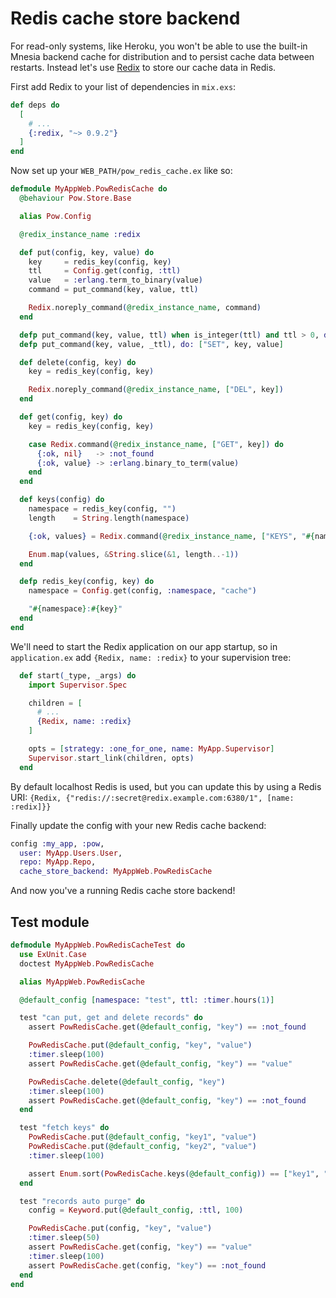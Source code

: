# Redis cache store backend

For read-only systems, like Heroku, you won't be able to use the built-in Mnesia backend cache for distribution and to persist cache data between restarts. Instead let's use [Redix](https://github.com/whatyouhide/redix) to store our cache data in Redis.

First add Redix to your list of dependencies in `mix.exs`:

```elixir
def deps do
  [
    # ...
    {:redix, "~> 0.9.2"}
  ]
end
```

Now set up your `WEB_PATH/pow_redis_cache.ex` like so:

```elixir
defmodule MyAppWeb.PowRedisCache do
  @behaviour Pow.Store.Base

  alias Pow.Config

  @redix_instance_name :redix

  def put(config, key, value) do
    key     = redis_key(config, key)
    ttl     = Config.get(config, :ttl)
    value   = :erlang.term_to_binary(value)
    command = put_command(key, value, ttl)

    Redix.noreply_command(@redix_instance_name, command)
  end

  defp put_command(key, value, ttl) when is_integer(ttl) and ttl > 0, do: ["SET", key, value, "PX", ttl]
  defp put_command(key, value, _ttl), do: ["SET", key, value]

  def delete(config, key) do
    key = redis_key(config, key)

    Redix.noreply_command(@redix_instance_name, ["DEL", key])
  end

  def get(config, key) do
    key = redis_key(config, key)

    case Redix.command(@redix_instance_name, ["GET", key]) do
      {:ok, nil}   -> :not_found
      {:ok, value} -> :erlang.binary_to_term(value)
    end
  end

  def keys(config) do
    namespace = redis_key(config, "")
    length    = String.length(namespace)

    {:ok, values} = Redix.command(@redix_instance_name, ["KEYS", "#{namespace}*"])

    Enum.map(values, &String.slice(&1, length..-1))
  end

  defp redis_key(config, key) do
    namespace = Config.get(config, :namespace, "cache")

    "#{namespace}:#{key}"
  end
end
```

We'll need to start the Redix application on our app startup, so in `application.ex` add `{Redix, name: :redix}` to your supervision tree:

```elixir
  def start(_type, _args) do
    import Supervisor.Spec

    children = [
      # ...
      {Redix, name: :redix}
    ]

    opts = [strategy: :one_for_one, name: MyApp.Supervisor]
    Supervisor.start_link(children, opts)
  end
```

By default localhost Redis is used, but you can update this by using a Redis URI: `{Redix, {"redis://:secret@redix.example.com:6380/1", [name: :redix]}}`

Finally update the config with your new Redis cache backend:

```elixir
config :my_app, :pow,
  user: MyApp.Users.User,
  repo: MyApp.Repo,
  cache_store_backend: MyAppWeb.PowRedisCache
```

And now you've a running Redis cache store backend!

## Test module

```elixir
defmodule MyAppWeb.PowRedisCacheTest do
  use ExUnit.Case
  doctest MyAppWeb.PowRedisCache

  alias MyAppWeb.PowRedisCache

  @default_config [namespace: "test", ttl: :timer.hours(1)]

  test "can put, get and delete records" do
    assert PowRedisCache.get(@default_config, "key") == :not_found

    PowRedisCache.put(@default_config, "key", "value")
    :timer.sleep(100)
    assert PowRedisCache.get(@default_config, "key") == "value"

    PowRedisCache.delete(@default_config, "key")
    :timer.sleep(100)
    assert PowRedisCache.get(@default_config, "key") == :not_found
  end

  test "fetch keys" do
    PowRedisCache.put(@default_config, "key1", "value")
    PowRedisCache.put(@default_config, "key2", "value")
    :timer.sleep(100)

    assert Enum.sort(PowRedisCache.keys(@default_config)) == ["key1", "key2"]
  end

  test "records auto purge" do
    config = Keyword.put(@default_config, :ttl, 100)

    PowRedisCache.put(config, "key", "value")
    :timer.sleep(50)
    assert PowRedisCache.get(config, "key") == "value"
    :timer.sleep(100)
    assert PowRedisCache.get(config, "key") == :not_found
  end
end
```